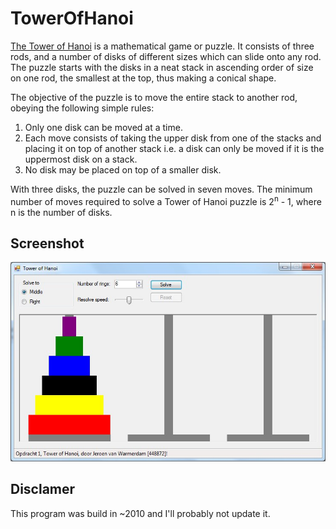 # TowerOfHanoi

[The Tower of Hanoi](http://en.wikipedia.org/wiki/Tower_of_Hanoi) is a mathematical game or puzzle. It consists of three rods, and a number of disks of different sizes which can slide onto any rod. The puzzle starts with the disks in a neat stack in ascending order of size on one rod, the smallest at the top, thus making a conical shape.

The objective of the puzzle is to move the entire stack to another rod, obeying the following simple rules:

1. Only one disk can be moved at a time.
2. Each move consists of taking the upper disk from one of the stacks and placing it on top of another stack i.e. a disk can only be moved if it is the uppermost disk on a stack.
3. No disk may be placed on top of a smaller disk.

With three disks, the puzzle can be solved in seven moves. The minimum number of moves required to solve a Tower of Hanoi puzzle is 2<sup>n</sup> - 1, where n is the number of disks.

## Screenshot

![TowerOfHanoi](https://raw.githubusercontent.com/jerone/TowerOfHanoi/master/screenshot.jpg)

## Disclamer

This program was build in ~2010 and I'll probably not update it.
